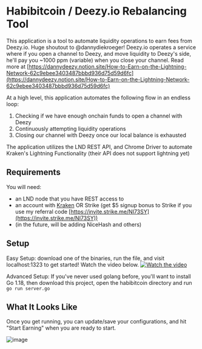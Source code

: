 
# Habibitcoin / Deezy.io Rebalancing Tool

This application is a tool to automate liquidity operations to earn fees from Deezy.io. Huge shoutout to @dannydiekroeger! Deezy.io operates a service where if you open a channel to Deezy, and move liquidity to Deezy's side, he'll pay you ~1000 ppm (variable) when you close your channel. Read more at [https://dannydeezy.notion.site/How-to-Earn-on-the-Lightning-Network-62c9ebee3403487bbbd936d75d59d6fc](https://dannydeezy.notion.site/How-to-Earn-on-the-Lightning-Network-62c9ebee3403487bbbd936d75d59d6fc)

At a high level, this application automates the following flow in an endless loop:
1. Checking if we have enough onchain funds to open a channel with Deezy
2. Continuously attempting liquidity operations
3. Closing our channel with Deezy once our local balance is exhausted

The application utilizes the LND REST API, and Chrome Driver to automate Kraken's Lightning Functionality (their API does not support lightning yet)

## Requirements
You will need:
- an LND node that you have REST access to
- an account with [Kraken](https://kraken.app.link/f1qONfjA4tb) OR Strike (get $5 signup bonus to Strike if you use my referral code [https://invite.strike.me/NI73SY](https://invite.strike.me/NI73SY))
- (in the future, will be adding NiceHash and others)

## Setup
Easy Setup: download one of the binaries, run the file, and visit localhost:1323 to get started! Watch the video below.
[![Watch the video](https://i.imgur.com/YX7uPMi.png)](https://www.youtube.com/watch?v=5jpLN6EskDw)


Advanced Setup: If you've never used golang before, you'll want to install Go 1.18, then download this project, open the habibitcoin directory and run `go run server.go`

## What It Looks Like
Once you get running, you can update/save your configurations, and hit "Start Earning" when you are ready to start.

![image](https://user-images.githubusercontent.com/114780316/195450982-0f3a4e8a-e7f8-4b31-b4ea-0ccbcb89b9c3.png)

